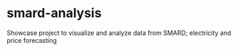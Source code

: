# smard-analysis
Showcase project to visualize and analyze data from SMARD; electricity and price forecasting
